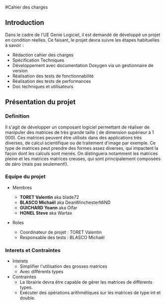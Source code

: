 #Cahier des charges 

## Introduction
Dans le cadre de l'UE Genie Logiciel, il est demandé de développé un projet en condition réelles.
Ce faisant, le projet devra suivre les étapes habituelles à savoir :
  - Rédaction cahier des charges
  - Spécification Techniques
  - Développement avec documentation Doxygen via un gestionnaire de version
  - Réalisation des tests de fonctionnabilité
  - Réalisation des tests de performances
  - Doc techniques et utilisateurs

## Présentation du projet

### Definition
Il s'agit de développer un composant logiciel permettant de réaliser de manipuler des matrices de très grande taille ( de dimension supérieur à 1 000). Ces matrices peuvent être utilisés dans des applications très diverses, de calcul scientifique ou de traitement d'image par exemple.
Ce type de matrices peut prendre des formes assez diverses, qui impactent la façon dont les calculs sont menés. On distinguera notamment les matrices pleine et les matrices matrices creuses, qui sont principalement composées de zéro (mais pas seulement!).
  
### Equipe du projet
* Membres
  - **TORET Valentin** aka blade72
  - **BLASCO Michaël** aka DeanWinchesterMiND
  - **GUICHARD Yoann** aka Olfar
  - **HONEL Steve**    aka Wartax

* Roles
  - Coordinateur de projet : TORET Valentin 
  - Responsable des tests :  BLASCO Michaël
  
### Interets et Contraintes
* Interets
  - Simplifier l'utilisation des grosses matrices
  - Avec différents types
* Contraintes
  - La librairie devra être capable de gérer les matrices de différents types.
  - Exécuter des opérations arithmétiques sur les matrices de type int et double.
   
